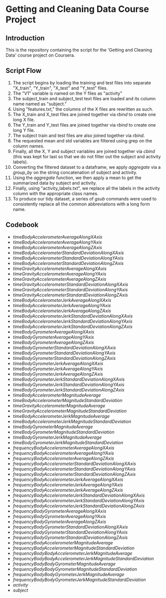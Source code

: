 # Getting and Cleaning Data Course Project

## Introduction
This is the repository containing the script for the 'Getting and Cleaning Data' course project on Coursera.

## Script Flow
1. The script begins by loading the training and test files into separate "X_train", "Y_train", "X_test" and "Y_test" files.
2. The "V1" variable is named on the Y files as "activity"
3. The subject_train and subject_test text files are loaded and its column name named as "subject."
4. Using "features.txt," the columns of the X files are rewritten as such.
5. The X_train and X_test files are joined together via *rbind* to create one long X file.
6. The Y_train and Y_test files are joined together via *rbind* to create one long Y file.
7. The subject train and test files are also joined together via *rbind*.
8. The requested mean and std variables are filtered using grep on the column names.
9. Finally, all the X, Y and subject variables are joined together via *cbind* (this was kept for last so that we do not filter out the subject and activity labels).
10. Converting the filtered dataset to a dataframe, we apply *aggregate* via a *group_by* on the string concatenation of subject and activity.
11. Using the *aggregate* function, we then apply a mean to get the summarized data by subject and activity.
12. Finally, using "activity_labels.txt", we replace all the labels in the activity column with the appropriate class names.
13. To produce our tidy dataset, a series of *gsub* commands were used to consistently replace all the common abbreviations with a long form name.

## Codebook
* *timeBodyAccelerometerAverageAlongXAxis*
* *timeBodyAccelerometerAverageAlongYAxis*
* *timeBodyAccelerometerAverageAlongZAxis*
* *timeBodyAccelerometerStandardDeviationAlongXAxis*
* *timeBodyAccelerometerStandardDeviationAlongYAxis*
* *timeBodyAccelerometerStandardDeviationAlongZAxis*
* *timeGravityAccelerometerAverageAlongXAxis*
* *timeGravityAccelerometerAverageAlongYAxis*
* *timeGravityAccelerometerAverageAlongZAxis*
* *timeGravityAccelerometerStandardDeviationAlongXAxis*
* *timeGravityAccelerometerStandardDeviationAlongYAxis*
* *timeGravityAccelerometerStandardDeviationAlongZAxis*
* *timeBodyAccelerometerJerkAverageAlongXAxis*
* *timeBodyAccelerometerJerkAverageAlongYAxis*
* *timeBodyAccelerometerJerkAverageAlongZAxis*
* *timeBodyAccelerometerJerkStandardDeviationAlongXAxis*
* *timeBodyAccelerometerJerkStandardDeviationAlongYAxis*
* *timeBodyAccelerometerJerkStandardDeviationAlongZAxis*
* *timeBodyGyrometerAverageAlongXAxis*
* *timeBodyGyrometerAverageAlongYAxis*
* *timeBodyGyrometerAverageAlongZAxis*
* *timeBodyGyrometerStandardDeviationAlongXAxis*
* *timeBodyGyrometerStandardDeviationAlongYAxis*
* *timeBodyGyrometerStandardDeviationAlongZAxis*
* *timeBodyGyrometerJerkAverageAlongXAxis*
* *timeBodyGyrometerJerkAverageAlongYAxis*
* *timeBodyGyrometerJerkAverageAlongZAxis*
* *timeBodyGyrometerJerkStandardDeviationAlongXAxis*
* *timeBodyGyrometerJerkStandardDeviationAlongYAxis*
* *timeBodyGyrometerJerkStandardDeviationAlongZAxis*
* *timeBodyAccelerometerMagnitudeAverage*
* *timeBodyAccelerometerMagnitudeStandardDeviation*
* *timeGravityAccelerometerMagnitudeAverage*
* *timeGravityAccelerometerMagnitudeStandardDeviation*
* *timeBodyAccelerometerJerkMagnitudeAverage*
* *timeBodyAccelerometerJerkMagnitudeStandardDeviation*
* *timeBodyGyrometerMagnitudeAverage*
* *timeBodyGyrometerMagnitudeStandardDeviation*
* *timeBodyGyrometerJerkMagnitudeAverage*
* *timeBodyGyrometerJerkMagnitudeStandardDeviation*
* *frequencyBodyAccelerometerAverageAlongXAxis*
* *frequencyBodyAccelerometerAverageAlongYAxis*
* *frequencyBodyAccelerometerAverageAlongZAxis*
* *frequencyBodyAccelerometerStandardDeviationAlongXAxis*
* *frequencyBodyAccelerometerStandardDeviationAlongYAxis*
* *frequencyBodyAccelerometerStandardDeviationAlongZAxis*
* *frequencyBodyAccelerometerJerkAverageAlongXAxis*
* *frequencyBodyAccelerometerJerkAverageAlongYAxis*
* *frequencyBodyAccelerometerJerkAverageAlongZAxis*
* *frequencyBodyAccelerometerJerkStandardDeviationAlongXAxis*
* *frequencyBodyAccelerometerJerkStandardDeviationAlongYAxis*
* *frequencyBodyAccelerometerJerkStandardDeviationAlongZAxis*
* *frequencyBodyGyrometerAverageAlongXAxis*
* *frequencyBodyGyrometerAverageAlongYAxis*
* *frequencyBodyGyrometerAverageAlongZAxis*
* *frequencyBodyGyrometerStandardDeviationAlongXAxis*
* *frequencyBodyGyrometerStandardDeviationAlongYAxis*
* *frequencyBodyGyrometerStandardDeviationAlongZAxis*
* *frequencyBodyAccelerometerMagnitudeAverage*
* *frequencyBodyAccelerometerMagnitudeStandardDeviation*
* *frequencyBodyBodyAccelerometerJerkMagnitudeAverage*
* *frequencyBodyBodyAccelerometerJerkMagnitudeStandardDeviation*
* *frequencyBodyBodyGyrometerMagnitudeAverage*
* *frequencyBodyBodyGyrometerMagnitudeStandardDeviation*
* *frequencyBodyBodyGyrometerJerkMagnitudeAverage*
* *frequencyBodyBodyGyrometerJerkMagnitudeStandardDeviation*
* *activity*
* *subject*
